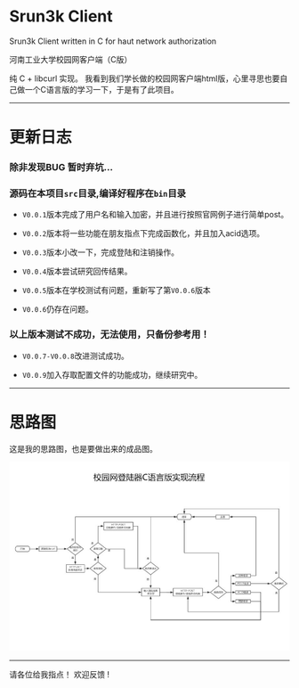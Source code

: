 
# Srun3k Client
Srun3k Client written in C for haut network authorization

河南工业大学校园网客户端（C版）

纯 C + libcurl 实现。
我看到我们学长做的校园网客户端html版，心里寻思也要自己做一个C语言版的学习一下，于是有了此项目。

----------

# 更新日志

### 除非发现BUG 暂时弃坑...

### 源码在本项目`src`目录,编译好程序在`bin`目录

- `V0.0.1`版本完成了用户名和输入加密，并且进行按照官网例子进行简单post。

- `V0.0.2`版本将一些功能在朋友指点下完成函数化，并且加入acid选项。

- `V0.0.3`版本小改一下，完成登陆和注销操作。

- `V0.0.4`版本尝试研究回传结果。

- `V0.0.5`版本在学校测试有问题，重新写了第`V0.0.6`版本

- `V0.0.6`仍存在问题。

### 以上版本测试不成功，无法使用，只备份参考用！

- `V0.0.7-V0.0.8`改进测试成功。

- `V0.0.9`加入存取配置文件的功能成功，继续研究中。

----------

# 思路图

这是我的思路图，也是要做出来的成品图。

 ![image](https://github.com/CHN-STUDENT/srun3k-client/blob/gh-pages/myidea.jpg)



----------
请各位给我指点！ 欢迎反馈 !   
